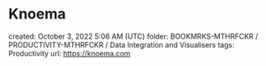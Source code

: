 # Knoema

created: October 3, 2022 5:06 AM (UTC)
folder: BOOKMRKS-MTHRFCKR / PRODUCTIVITY-MTHRFCKR / Data Integration and Visualisers
tags: Productivity
url: https://knoema.com